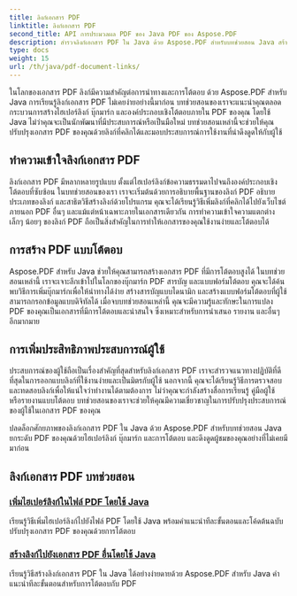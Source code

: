 ```yaml
---
title: ลิงก์เอกสาร PDF
linktitle: ลิงก์เอกสาร PDF
second_title: API การประมวลผล PDF ของ Java PDF ของ Aspose.PDF
description: สำรวจลิงก์เอกสาร PDF ใน Java ด้วย Aspose.PDF สำหรับบทช่วยสอน Java สร้างไฮเปอร์ลิงก์ บุ๊กมาร์ก และ PDF แบบโต้ตอบได้อย่างง่ายดาย
type: docs
weight: 15
url: /th/java/pdf-document-links/
---
```


ในโลกของเอกสาร PDF ลิงก์มีความสำคัญต่อการนำทางและการโต้ตอบ ด้วย Aspose.PDF สำหรับ Java การเรียนรู้ลิงก์เอกสาร PDF ไม่เคยง่ายอย่างนี้มาก่อน บทช่วยสอนของเราจะแนะนำคุณตลอดกระบวนการสร้างไฮเปอร์ลิงก์ บุ๊กมาร์ก และองค์ประกอบเชิงโต้ตอบภายใน PDF ของคุณ โดยใช้ Java ไม่ว่าคุณจะเป็นนักพัฒนาที่มีประสบการณ์หรือเป็นมือใหม่ บทช่วยสอนเหล่านี้จะช่วยให้คุณปรับปรุงเอกสาร PDF ของคุณด้วยลิงก์ที่คลิกได้และมอบประสบการณ์การใช้งานที่น่าดึงดูดให้กับผู้ใช้

## ทำความเข้าใจลิงก์เอกสาร PDF

ลิงก์เอกสาร PDF มีหลากหลายรูปแบบ ตั้งแต่ไฮเปอร์ลิงก์ข้อความธรรมดาไปจนถึงองค์ประกอบเชิงโต้ตอบที่ซับซ้อน ในบทช่วยสอนของเรา เราจะเริ่มต้นด้วยการอธิบายพื้นฐานของลิงก์ PDF อธิบายประเภทของลิงก์ และสาธิตวิธีสร้างลิงก์ด้วยโปรแกรม คุณจะได้เรียนรู้วิธีเพิ่มลิงก์ที่คลิกได้ไปยังเว็บไซต์ภายนอก PDF อื่นๆ และแม้แต่หน้าเฉพาะภายในเอกสารเดียวกัน การทำความเข้าใจความแตกต่างเล็กๆ น้อยๆ ของลิงก์ PDF ถือเป็นสิ่งสำคัญในการทำให้เอกสารของคุณใช้งานง่ายและโต้ตอบได้

## การสร้าง PDF แบบโต้ตอบ

Aspose.PDF สำหรับ Java ช่วยให้คุณสามารถสร้างเอกสาร PDF ที่มีการโต้ตอบสูงได้ ในบทช่วยสอนเหล่านี้ เราจะเจาะลึกเข้าไปในโลกของบุ๊กมาร์ก PDF สารบัญ และแบบฟอร์มโต้ตอบ คุณจะได้ค้นพบวิธีการเพิ่มบุ๊กมาร์กเพื่อให้นำทางได้ง่าย สร้างสารบัญแบบไดนามิก และสร้างแบบฟอร์มโต้ตอบที่ผู้ใช้สามารถกรอกข้อมูลแบบดิจิทัลได้ เมื่อจบบทช่วยสอนเหล่านี้ คุณจะมีความรู้และทักษะในการแปลง PDF ของคุณเป็นเอกสารที่มีการโต้ตอบและน่าสนใจ ซึ่งเหมาะสำหรับการนำเสนอ รายงาน และอื่นๆ อีกมากมาย

## การเพิ่มประสิทธิภาพประสบการณ์ผู้ใช้

ประสบการณ์ของผู้ใช้ถือเป็นเรื่องสำคัญที่สุดสำหรับลิงก์เอกสาร PDF เราจะสำรวจแนวทางปฏิบัติที่ดีที่สุดในการออกแบบลิงก์ที่ใช้งานง่ายและเป็นมิตรกับผู้ใช้ นอกจากนี้ คุณจะได้เรียนรู้วิธีการตรวจสอบและทดสอบลิงก์เพื่อให้แน่ใจว่าทำงานได้ตามต้องการ ไม่ว่าคุณจะกำลังสร้างสื่อการเรียนรู้ คู่มือผู้ใช้ หรือรายงานแบบโต้ตอบ บทช่วยสอนของเราจะช่วยให้คุณมีความเชี่ยวชาญในการปรับปรุงประสบการณ์ของผู้ใช้ในเอกสาร PDF ของคุณ

ปลดล็อกศักยภาพของลิงก์เอกสาร PDF ใน Java ด้วย Aspose.PDF สำหรับบทช่วยสอน Java ยกระดับ PDF ของคุณด้วยไฮเปอร์ลิงก์ บุ๊กมาร์ก และการโต้ตอบ และดึงดูดผู้ชมของคุณอย่างที่ไม่เคยมีมาก่อน

## ลิงก์เอกสาร PDF บทช่วยสอน
### [เพิ่มไฮเปอร์ลิงก์ในไฟล์ PDF โดยใช้ Java](./add-hyperlink-in-pdf-file-using-java/)
เรียนรู้วิธีเพิ่มไฮเปอร์ลิงก์ไปยังไฟล์ PDF โดยใช้ Java พร้อมคำแนะนำทีละขั้นตอนและโค้ดต้นฉบับ ปรับปรุงเอกสาร PDF ของคุณด้วยการโต้ตอบ
### [สร้างลิงก์ไปยังเอกสาร PDF อื่นโดยใช้ Java](./create-a-link-to-another-pdf-document-using-java/)
เรียนรู้วิธีสร้างลิงก์เอกสาร PDF ใน Java ได้อย่างง่ายดายด้วย Aspose.PDF สำหรับ Java คำแนะนำทีละขั้นตอนสำหรับการโต้ตอบกับ PDF